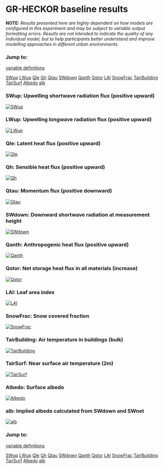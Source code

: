 # GR-HECKOR baseline results

**NOTE:** *Results presented here are highly dependent on how models are configured in this experiment and may be subject to variable output formatting errors. Results are not intended to indicate the quality of any individual model, but to help participants better understand and improve modelling approaches in different urban environments.*

### Jump to:
[variable definitions](../modelattrs/variable_definitions.md)

[SWup](#swup)
[LWup](#lwup)
[Qle](#qle)
[Qh](#qh)
[Qtau](#qtau)
[SWdown](#swdown)
[Qanth](#qanth)
[Qstor](#qstor)
[LAI](#lai)
[SnowFrac](#snowfrac)
[TairBuilding](#tairbuilding)
[TairSurf](#tairsurf)
[Albedo](#albedo)
[alb](#alb)

### <a name="swup"></a>SWup: Upwelling shortwave radiation flux (positive upward)
[![SWup](GR-HECKOR_baseline_SWup.png)](GR-HECKOR_baseline_SWup.png)

### <a name="lwup"></a>LWup: Upwelling longwave radiation flux (positive upward)
[![LWup](GR-HECKOR_baseline_LWup.png)](GR-HECKOR_baseline_LWup.png)

### <a name="qle"></a>Qle: Latent heat flux (positive upward)
[![Qle](GR-HECKOR_baseline_Qle.png)](GR-HECKOR_baseline_Qle.png)

### <a name="qh"></a>Qh: Sensible heat flux (positive upward)
[![Qh](GR-HECKOR_baseline_Qh.png)](GR-HECKOR_baseline_Qh.png)

### <a name="qtau"></a>Qtau: Momentum flux (positive downward)
[![Qtau](GR-HECKOR_baseline_Qtau.png)](GR-HECKOR_baseline_Qtau.png)

### <a name="swdown"></a>SWdown: Downward shortwave radiation at measurement height
[![SWdown](GR-HECKOR_baseline_SWdown.png)](GR-HECKOR_baseline_SWdown.png)

### <a name="qanth"></a>Qanth: Anthropogenic heat flux (positive upward)
[![Qanth](GR-HECKOR_baseline_Qanth.png)](GR-HECKOR_baseline_Qanth.png)

### <a name="qstor"></a>Qstor: Net storage heat flux in all materials (increase)
[![Qstor](GR-HECKOR_baseline_Qstor.png)](GR-HECKOR_baseline_Qstor.png)

### <a name="lai"></a>LAI: Leaf area index
[![LAI](GR-HECKOR_baseline_LAI.png)](GR-HECKOR_baseline_LAI.png)

### <a name="snowfrac"></a>SnowFrac: Snow covered fraction
[![SnowFrac](GR-HECKOR_baseline_SnowFrac.png)](GR-HECKOR_baseline_SnowFrac.png)

### <a name="tairbuilding"></a>TairBuilding: Air temperature in buildings (bulk)
[![TairBuilding](GR-HECKOR_baseline_TairBuilding.png)](GR-HECKOR_baseline_TairBuilding.png)

### <a name="tairsurf"></a>TairSurf: Near surface air temperature (2m)
[![TairSurf](GR-HECKOR_baseline_TairSurf.png)](GR-HECKOR_baseline_TairSurf.png)

### <a name="albedo"></a>Albedo: Surface albedo
[![Albedo](GR-HECKOR_baseline_Albedo.png)](GR-HECKOR_baseline_Albedo.png)

### <a name="alb"></a>alb: Implied albedo calculated from SWdown and SWnet
[![alb](GR-HECKOR_baseline_alb.png)](GR-HECKOR_baseline_alb.png)


### Jump to:
[variable definitions](../modelattrs/variable_definitions.md)

[SWup](#swup)
[LWup](#lwup)
[Qle](#qle)
[Qh](#qh)
[Qtau](#qtau)
[SWdown](#swdown)
[Qanth](#qanth)
[Qstor](#qstor)
[LAI](#lai)
[SnowFrac](#snowfrac)
[TairBuilding](#tairbuilding)
[TairSurf](#tairsurf)
[Albedo](#albedo)
[alb](#alb)

